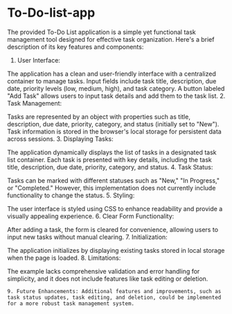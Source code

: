 # To-Do-list-app

The provided To-Do List application is a simple yet functional task management tool designed for effective task organization. Here's a brief description of its key features and components:

1. User Interface:

The application has a clean and user-friendly interface with a centralized container to manage tasks.
Input fields include task title, description, due date, priority levels (low, medium, high), and task category.
A button labeled "Add Task" allows users to input task details and add them to the task list.
2. Task Management:

Tasks are represented by an object with properties such as title, description, due date, priority, category, and status (initially set to "New").
Task information is stored in the browser's local storage for persistent data across sessions.
3. Displaying Tasks:

The application dynamically displays the list of tasks in a designated task list container.
Each task is presented with key details, including the task title, description, due date, priority, category, and status.
4. Task Status:

Tasks can be marked with different statuses such as "New," "In Progress," or "Completed." However, this implementation does not currently include functionality to change the status.
5. Styling:

The user interface is styled using CSS to enhance readability and provide a visually appealing experience.
6. Clear Form Functionality:

After adding a task, the form is cleared for convenience, allowing users to input new tasks without manual clearing.
7. Initialization:

The application initializes by displaying existing tasks stored in local storage when the page is loaded.
8. Limitations:

The example lacks comprehensive validation and error handling for simplicity, and it does not include features like task editing or deletion.


    9. Future Enhancements: Additional features and improvements, such as task status updates, task editing, and deletion, could be implemented for a more robust task management system.
